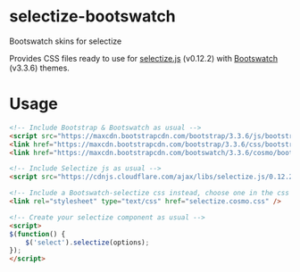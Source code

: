 # selectize-bootswatch
Bootswatch skins for selectize

Provides CSS files ready to use for [selectize.js](http://selectize.github.io/selectize.js/) (v0.12.2) with [Bootswatch](https://bootswatch.com/) (v3.3.6) themes.

# Usage
```html
<!-- Include Bootstrap & Bootswatch as usual -->
<script src="https://maxcdn.bootstrapcdn.com/bootstrap/3.3.6/js/bootstrap.min.js"></script>
<link href="https://maxcdn.bootstrapcdn.com/bootstrap/3.3.6/css/bootstrap.min.css" rel="stylesheet" />
<link href="https://maxcdn.bootstrapcdn.com/bootswatch/3.3.6/cosmo/bootstrap.min.css" rel="stylesheet" />

<!-- Include Selectize js as usual -->
<script src="https://cdnjs.cloudflare.com/ajax/libs/selectize.js/0.12.2/js/standalone/selectize.min.js"></script>

<!-- Include a Bootswatch-selectize css instead, choose one in the css folder corresponding to your selected bootswatch theme -->
<link rel="stylesheet" type="text/css" href="selectize.cosmo.css" />

<!-- Create your selectize component as usual -->
<script>
$(function() {
	$('select').selectize(options);
});
</script>
```
